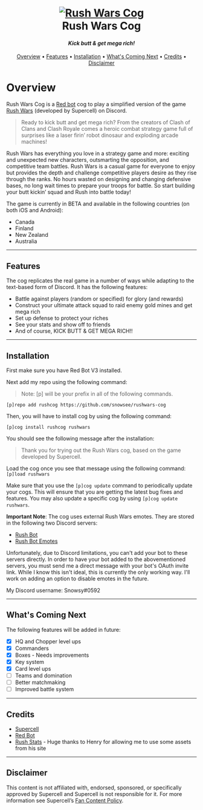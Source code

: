 <h1 align="center">
  <br>
  <a href="http://snowsee.github.io/rushwars-cog"><img src="https://i.imgur.com/6O2HmHt.png" alt="Rush Wars Cog"></a>
  <br>
  Rush Wars Cog
  <br>
</h1>

<h4 align="center"><i>Kick butt & get mega rich!</i></h4>

<p align="center">
  <a href="#overview">Overview</a>
  •
  <a href="#features">Features</a>
  •
  <a href="#installation">Installation</a>
  •
  <a href="#whats-coming-next">What's Coming Next</a>
  •
  <a href="#credits">Credits</a>
  •
  <a href="#disclaimer">Disclaimer</a>
</p>

# Overview

Rush Wars Cog is a [Red bot](https://github.com/Cog-Creators/Red-DiscordBot) cog to play a simplified version of the game [Rush Wars](https://rushwarsgame.com) (developed by Supercell) on Discord.  

> Ready to kick butt and get mega rich? From the creators of Clash of Clans and Clash Royale comes a heroic combat strategy game full of surprises like a laser firin’ robot dinosaur and exploding arcade machines!

Rush Wars has everything you love in a strategy game and more: exciting and unexpected new characters, outsmarting the opposition, and competitive team battles. Rush Wars is a casual game for everyone to enjoy but provides the depth and challenge competitive players desire as they rise through the ranks. No hours wasted on designing and changing defensive bases, no long wait times to prepare your troops for battle. So start building your butt kickin’ squad and Rush into battle today!

The game is currently in BETA and available in the following countries (on both iOS and Android):  

- Canada
- Finland
- New Zealand
- Australia

---

## Features

The cog replicates the real game in a number of ways while adapting to the text-based form of Discord. It has the following features:

- Battle against players (random or specified) for glory (and rewards)  
- Construct your ultimate attack squad to raid enemy gold mines and get mega rich
- Set up defense to protect your riches  
- See your stats and show off to friends  
- And of course, KICK BUTT & GET MEGA RICH!!  

---

## Installation

First make sure you have Red Bot V3 installed.

Next add my repo using the following command:

> Note: [p] will be your prefix in all of the following commands.  

`[p]repo add rushcog https://github.com/snowsee/rushwars-cog`

Then, you will have to install cog by using the following command:

`[p]cog install rushcog rushwars`

You should see the following message after the installation:
> Thank you for trying out the Rush Wars cog, based on the game developed by Supercell.

Load the cog once you see that message using the following command:
`[p]load rushwars`

Make sure that you use the `[p]cog update` command to periodically update your cogs. This will ensure that you are getting the latest bug fixes and features. You may also update a specific cog by using `[p]cog update rushwars`.

**Important Note**: The cog uses external Rush Wars emotes. They are stored in the following two Discord servers:

- [Rush Bot](https://discord.gg/gAxKGac)
- [Rush Bot Emotes](https://discord.gg/8euG6v8)

Unfortunately, due to Discord limitations, you can't add your bot to these servers directly. In order to have your bot added to the abovementioned servers, you must send me a direct message with your bot's OAuth invite link. While I know this isn't ideal, this is currently the only working way. I'll work on adding an option to disable emotes in the future.  

My Discord username: Snowsy#0592

---

## What's Coming Next

The following features will be added in future:

- [X] HQ and Chopper level ups
- [X] Commanders
- [X] Boxes - Needs improvements  
- [X] Key system  
- [X] Card level ups
- [ ] Teams and domination
- [ ] Better matchmaking
- [ ] Improved battle system

---

## Credits

- [Supercell](https://supercell.com/en/)
- [Red Bot](https://github.com/Cog-Creators/Red-DiscordBot)
- [Rush Stats](https://www.rushstats.com) - Huge thanks to Henry for allowing me to use some assets from his site  

---

## Disclaimer

This content is not affiliated with, endorsed, sponsored, or specifically approved by Supercell and Supercell is not responsible for it. For more information see Supercell’s [Fan Content Policy](www.supercell.com/fan-content-policy).
